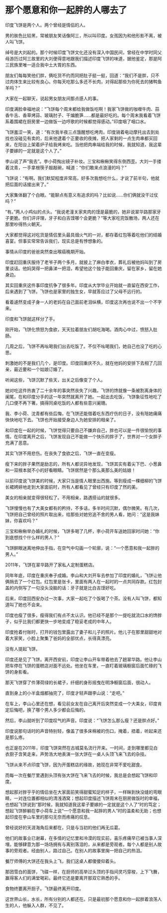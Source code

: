 # 那个愿意和你一起胖的人哪去了

印度飞饼是两个人。两个曾经是情侣的人。 

男的肤色比较黑，常被朋友笑话像阿三，所以叫印度。女孩因为和他形影不离，被人叫飞饼。 

绰号是大刘起的。那个时候印度飞饼文化还没有深入中国民间，曾经在中学时同父母游历过阿三故里的大刘便得意地跟我们描述印度飞饼的味道，据他鉴定，那是阿三民族里唯一适合我中土大胃的东西。 

朋友们每每笑他们胖，俩吃货不约而同把肚子挺一挺，回道：“我们不是胖，只不过肉体生来比较有良心。你每天吃那么多还不长肉，对得起那些为你死去的猪鸭鱼羊吗？” 

大家在一起聊天，说起男女朋友间那点感人的事。 

印度满脸幸福地说：“飞饼每个周末都给我做饭吃啊！我家飞饼做的咖喱牛肉、蒜香牛舌、香草烤蒜、玻璃肘子、干煸脆笋……都是最好吃的。每个周末我看着飞饼系着围裙在厨房里一边做饭一边哼歌的时候都觉得感动。”印度咽了咽口水。 

飞饼羞涩一笑，道：“有次我半夜三点饿醒想吃烤肉，印度骑着电动摩托出去到处找也没碰见有卖的，后来他逮着个正要收的夜摊，把人家剩的一点生肉串都买回来，在阳台上架着炉子给我烤来吃。当他把肉串端给我的时候，我就知道，我这辈子要嫁的一定就是这个人了。” 

李山说了声“我去”。李小荷掏出镜子补妆。三宝和楸楸笑得东倒西歪。大刘一手搂着沈青，一手拿根筷子敲敲碗，喊道：“你们敢来点浪漫的吗？” 

飞饼说：“有啊。我们默契程度非常高，好多次我想吃什么，才说了前半句，他就把后面的话接出来了。” 

大家集体翻了个白眼。“能聊点有意义有追求的吗？比如说……你们俩就没干过仗吗？” 

“有。”两人小鸡似的点头。“我说老潼关家夹肉的馍是最脆的，她非说翠华路那家牙子更脆。你们评评理，牙子和白吉馍哪个会更脆？”等大家吃完饭散场，两人还在那里吵得热火朝天。 

大家都觉得这对吃货是情侣里头最具烟火气的一对，都存着红包等着吃他们的结婚喜宴。但事实常常告诉我们，现实总是有悖想象的。 

事情从印度的爸爸突然查出喉癌晚期开始。 

印度赶回重庆服侍了老爷子两个多月，就披上了麻白孝衣，葬礼后被他妈叫到了房里谈话。他妈哭得一把鼻涕一把泪，希望他这个独子能回重庆，留在家乡，留在她身边。 

其实回重庆这件事印度抗争了很多年。印度从大学毕业开始就一直留在西安工作，后来遇到了飞饼。飞饼也是家里的独生女，早就答应过了父母不远行的。 

看着遽然变成孑身一人的老妈在自己面前老泪纵横，印度这次再也说不出一个不字来。 

印度和飞饼就这样分了手。 

刚开始，飞饼化愤怒为食欲，天天拉着朋友们胡吃海喝。酒肉心中过，愤怒入肚肠。 

几周之后，飞饼不再吆喝我们出去吃饭了。不仅不吆喝我们，她自己也没了吃的心思。 

刺激她的不是我们几个，是印度。印度回重庆不久，就在他妈的安排下去相了几回亲，最近要和一个姑娘订婚了。 

听闻这些，飞饼沉默了些天，出关之后像变了个人。 

她对吃这件热衷了二十余年的事突然丧失了兴趣。飞饼的馋就像一条被割离身体的阑尾，在和印度分手的这一年突然就离开了她。一起出去吃饭，飞饼象征性地吃了几口便不再下箸，搞得同桌吃饭的人都有些意兴阑珊。 

我、李小荷、沈青都有些后悔，在飞饼还能借着吃东西疗伤的日子，没有陪她痛痛快快地吃下去。飞饼也开始接受身边人为她安排的相亲了。 

和印度在一起的时候，飞饼觉得只要自己不嫌弃自己，胖也可以是一件很愉悦的事情。在印度离开之后，飞饼发现自己不能做一个快乐的胖子了，世界对一个女胖子充满了恶意。 

其实飞饼不用悲伤。在丧失了食欲之后，飞饼一直在变瘦。 

瘦下来的胖子果然是励志的，所有人都诧异地发现，飞饼其实有着尖下巴、小葱鼻和一双根本就不小的好看眼睛。飞饼居然是个那么美那么美的姑娘！ 

以前印度说飞饼美的时候，大家只当是情人眼里出西施。等到瘦成一棵细柳的飞饼长裙娉婷地走到大家面前时，所有人都看见了曾经只有印度了然的美。 

美女的相亲就变得很轻松了。不用相亲，路遇搭讪的就很多。 

飞饼慢慢也有了大美女都有的矜持，不多话，多半时间沉默，偶尔微笑。有几次，飞饼把自己曾经的照片取出来，给那些对她穷追不舍的男人看，她问：“这是我妹妹，你喜欢吗？” 

三宝和楸楸举办婚礼的时候，飞饼多喝了几杯，李小荷开车送她回家时问她：“你到底想找个什么样的男人？” 

飞饼醉眼迷离地伸出手指，在空气中勾画一个轮廓，说：“一个愿意和我一起胖的男人。” 

2011年，飞饼在翠华路开了家私人定制蛋糕店。 

同年年底，印度在重庆奉子成婚。李山和大刘开车去参加了印度的婚礼，飞饼让他俩捎去了一个红包。红包里是张卡，里面有两人在一起时的一点共同存款。红包封盖的内侧写了一句没头没脑的话：牙子就是比白吉馍好吃。 

后来，印度回西安办过一次事，大家一起吃了个饭喝了个茶。没有人叫飞饼，都知道叫了她也不会来。 

印度也瘦了很多，瘦得我们有点不太认识。他已经不是那个一提吃就流口水的馋胖子，似乎比我们都更快一步地变成了稳妥老成的中年人。 

印度抢着付账时，打开的钱包里露出了妻子和儿子的照片。他儿子在那里甜甜地对着大家笑，小脸上聚集了爸妈的全部优点，长得真漂亮。 

没有人提起飞饼。 

印度还是见了飞饼。离开西安前，印度让李山开车带着他去了趟翠华路。他让李山把车停在飞饼的蛋糕店对面不远处。他坐在车里，一直盯着玻璃橱窗后面忙碌的飞饼的身影看。 

那天飞饼穿了件薄荷绿的长裙子，纤细的身形摇曳在明净橱窗后面，很动人。 

直到身上的小半盒烟都抽完了，印度才轻声跟李山说：“走吧。” 

在车上，李山心里还在想，看见前女友在自己离开后突然变成一个大美女，印度肯定后悔吧，换了哪个男人多少都会后悔的。 

然后，李山就听到了印度叹气的声音。印度说：“飞饼怎么那么瘦？还是胖点好。” 

印度说那句话时的声音特别轻，像盖了很多床棉被的伤口，掩着，捂着，听起来还是那么疼。 

也正是在2011年，印度飞饼突然在古城莫名流行开来。一时间，走到哪里都见白衣厨子含笑走来，声势浩大地表演一张大饼在一桌人头顶飞来飞去的杂技。 

飞饼从来不点印度飞饼，因为开蛋糕店的缘故，她现在非常不爱吃甜食。 

而每一次在餐厅里遇到头顶有张大饼在飞来飞去的时候，我总是会想起飞饼和印度。 

想起那对胖乎乎的情侣坐在大家面前笑得甜蜜知足的样子，一样眯到快没缝的弯眼睛，一对连位置都相似的清浅酒窝；想起印度描述飞饼周末在厨房做饭时的幸福，也想起飞饼说到“那时候，我就知道我这辈子要嫁的一定就是这个人了”时的笃定；想起飞饼醉躺在李小荷车上说“一个愿意和我一起胖的男人”时的温柔和无助；也想起印度在李山车里的那句无奈而疼痛的叹息。 

曾经说好的天涯海角后来都在，只是与当初的他们再无瓜葛。 

他们的故事业已谢幕，在多情的记忆里和冷漠的现实前，喜乐疼痛早已被当事人深埋。能够肆意为那一场场拥有与离别落泪的，从来都是旁观者。每个人都是别人故事的旁观者。经由别人，路过自己。在别人的故事里掬一把自己的热泪。 

餐厅师傅的大饼还在我头上飞，我们这桌人都傻傻仰着头。 

那团雪白的面饼，飞碟一样，在厨师的高举过头顶的手指间灵巧穿梭，上下飞舞，赢得客人们的满堂喝彩。最终它还是要离开那双它熟悉的手。 

食物终要离开厨子。飞饼最终离开印度。 

这世界山长，水长，所有分别的人都还在。只是最初那个愿意和你一起胖着浪荡人生的人，他躲入人群，不见了。